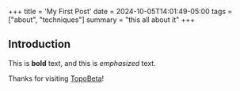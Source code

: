 +++
title = 'My First Post'
date = 2024-10-05T14:01:49-05:00
tags = ["about", "techniques"]
summary = "this all about it"
+++

## Introduction

This is **bold** text, and this is _emphasized_ text.

Thanks for visiting [TopoBeta](https://topobeta.com)!
